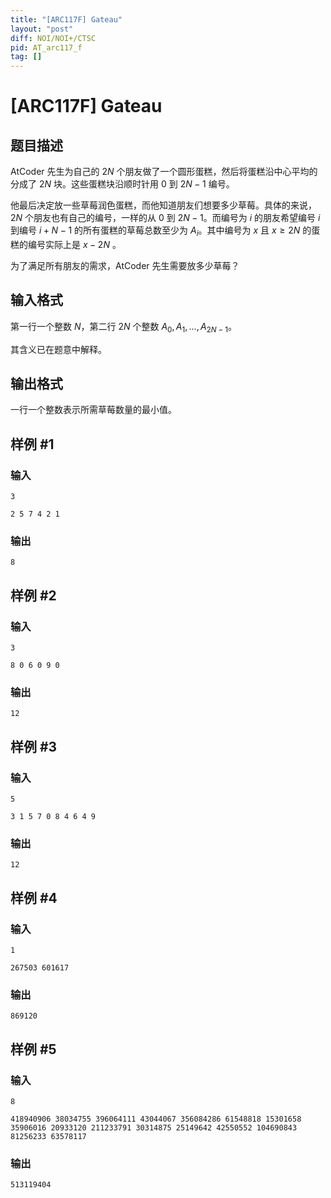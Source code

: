 ```yaml
---
title: "[ARC117F] Gateau"
layout: "post"
diff: NOI/NOI+/CTSC
pid: AT_arc117_f
tag: []
---
```


# [ARC117F] Gateau

## 题目描述

AtCoder 先生为自己的 $2N$ 个朋友做了一个圆形蛋糕，然后将蛋糕沿中心平均的分成了 $2N$ 块。这些蛋糕块沿顺时针用 $0$ 到 $2N-1$ 编号。

他最后决定放一些草莓润色蛋糕，而他知道朋友们想要多少草莓。具体的来说，$2N$ 个朋友也有自己的编号，一样的从 $0$ 到 $2N-1$。而编号为 $i$ 的朋友希望编号 $i$ 到编号 $i+N-1$ 的所有蛋糕的草莓总数至少为 $A_i$。其中编号为 $x$ 且 $x\geq 2N$ 的蛋糕的编号实际上是 $x-2N$ 。

为了满足所有朋友的需求，AtCoder 先生需要放多少草莓？

## 输入格式

第一行一个整数 $N$，第二行 $2N$ 个整数 $A_0,A_1,\dots,A_{2N-1}$。

其含义已在题意中解释。

## 输出格式

一行一个整数表示所需草莓数量的最小值。

## 样例 #1

### 输入

```
3
2 5 7 4 2 1
```

### 输出

```
8
```

## 样例 #2

### 输入

```
3
8 0 6 0 9 0
```

### 输出

```
12
```

## 样例 #3

### 输入

```
5
3 1 5 7 0 8 4 6 4 9
```

### 输出

```
12
```

## 样例 #4

### 输入

```
1
267503 601617
```

### 输出

```
869120
```

## 样例 #5

### 输入

```
8
418940906 38034755 396064111 43044067 356084286 61548818 15301658 35906016 20933120 211233791 30314875 25149642 42550552 104690843 81256233 63578117
```

### 输出

```
513119404
```

